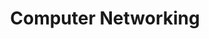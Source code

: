 ---
title: 'Computer Networking'
summary: 'Introduction to Computer Networking'
website: 'https://cs144.stanford.edu/'
video: 'https://redirect.invidious.io/watch?v=qAFI-2I7wPE&list=PLoCMsyE1cvdWKsLVyf6cPwCLDIZnOj0NS'
cover_image: '/courses/images/posts/cn.png'
---